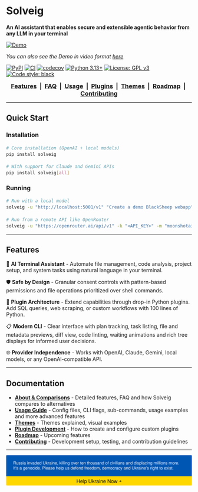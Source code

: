 # Solveig

**An AI assistant that enables secure and extensible agentic behavior from any LLM in your terminal**

[![Demo](https://asciinema.org/a/ZLTp8j6GsXCD7O3uc56olgMV7.svg)](https://asciinema.org/a/ZLTp8j6GsXCD7O3uc56olgMV7)

*You can also see the Demo in video format [here](https://fsilveiraa.github.io/solveig/demo.mp4)*

[![PyPI](https://img.shields.io/pypi/v/solveig)](https://pypi.org/project/solveig)
[![CI](https://github.com/Fsilveiraa/solveig/workflows/CI/badge.svg)](https://github.com/Fsilveiraa/solveig/actions)
[![codecov](https://codecov.io/gh/Fsilveiraa/solveig/branch/main/graph/badge.svg)](https://codecov.io/gh/Fsilveiraa/solveig)
[![Python 3.13+](https://img.shields.io/badge/python-3.13+-blue.svg)](https://www.python.org/downloads/)
[![License: GPL v3](https://img.shields.io/badge/License-GPLv3-blue.svg)](https://www.gnu.org/licenses/gpl-3.0)
[![Code style: black](https://img.shields.io/badge/code%20style-black-000000.svg)](https://github.com/psf/black)

<p align="center">
    <span style="font-size: 1.17em; font-weight: bold;">
        <a href="./docs/about.md#features-and-principles">Features</a> &nbsp;|&nbsp;
        <a href="./docs/about.md#faq">FAQ</a> &nbsp;|&nbsp;
        <a href="./docs/usage.md">Usage</a> &nbsp;|&nbsp;
        <a href="./docs/plugins.md">Plugins</a> &nbsp;|&nbsp;
        <a href="./docs/themes/themes.md">Themes</a> &nbsp;|&nbsp;
        <a href="https://github.com/FSilveiraa/solveig/discussions/2">Roadmap</a> &nbsp;|&nbsp;
        <a href="./docs/contributing.md">Contributing</a>
    </span>
</p>

---

## Quick Start

### Installation

```bash
# Core installation (OpenAI + local models)
pip install solveig

# With support for Claude and Gemini APIs
pip install solveig[all]
```

### Running

```bash
# Run with a local model
solveig -u "http://localhost:5001/v1" "Create a demo BlackSheep webapp"

# Run from a remote API like OpenRouter
solveig -u "https://openrouter.ai/api/v1" -k "<API_KEY>" -m "moonshotai/kimi-k2:free"
```

---

## Features

🤖 **AI Terminal Assistant** - Automate file management, code analysis, project setup, and system tasks using
natural language in your terminal.

🛡️ **Safe by Design** - Granular consent controls with pattern-based permissions and file operations
prioritized over shell commands.

🔌 **Plugin Architecture** - Extend capabilities through drop-in Python plugins. Add SQL queries, web scraping,
or custom workflows with 100 lines of Python.

📋 **Modern CLI** - Clear interface with plan tracking, task listing, file and metadata previews, diff view,
code linting, waiting animations and rich tree displays for informed user decisions.

🌐 **Provider Independence** - Works with OpenAI, Claude, Gemini, local models, or any OpenAI-compatible API.

---

## Documentation

- **[About & Comparisons](./docs/about.md)** - Detailed features, FAQ and how Solveig compares to alternatives
- **[Usage Guide](./docs/usage.md)** - Config files, CLI flags, sub-commands, usage examples and more advanced features
- **[Themes](./docs/themes/themes.md)** - Themes explained, visual examples
- **[Plugin Development](./docs/plugins.md)** - How to create and configure custom plugins
- **[Roadmap](https://github.com/FSilveiraa/solveig/discussions/2)** - Upcoming features
- **[Contributing](./docs/contributing.md)** - Development setup, testing, and contribution guidelines

---

<a href="https://vshymanskyy.github.io/StandWithUkraine">
	<img alt="Support Ukraine: https://stand-with-ukraine.pp.ua/" src="https://raw.githubusercontent.com/vshymanskyy/StandWithUkraine/main/banner2-direct.svg">
</a>
